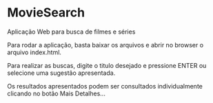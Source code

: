 # MovieSearch
Aplicação Web para busca de filmes e séries

Para rodar a aplicação, basta baixar os arquivos e abrir no browser o arquivo index.html.

Para realizar as buscas, digite o titulo desejado e pressione ENTER ou selecione uma sugestão apresentada.

Os resultados apresentados podem ser consultados individualmente clicando no botão Mais Detalhes...
